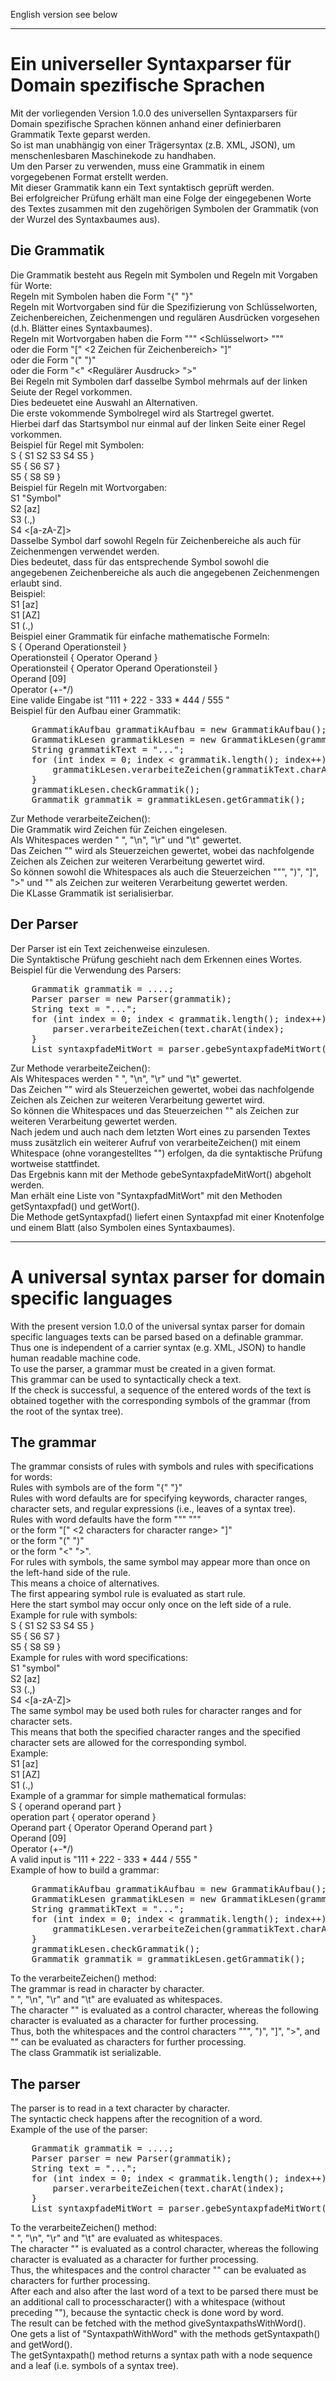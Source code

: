 English version see below


--------------------------------------------------


# Ein universeller Syntaxparser für Domain spezifische Sprachen

Mit der vorliegenden Version 1.0.0 des universellen Syntaxparsers für Domain spezifische Sprachen können anhand einer definierbaren Grammatik Texte geparst werden.  
So ist man unabhängig von einer Trägersyntax (z.B. XML, JSON), um menschenlesbaren Maschinekode zu handhaben.  
Um den Parser zu verwenden, muss eine Grammatik in einem vorgegebenen Format erstellt werden.  
Mit dieser Grammatik kann ein Text syntaktisch geprüft werden.  
Bei erfolgreicher Prüfung erhält man eine Folge der eingegebenen Worte des Textes zusammen mit den zugehörigen Symbolen der Grammatik (von der Wurzel des Syntaxbaumes aus).  
  

## Die Grammatik

Die Grammatik besteht aus Regeln mit Symbolen und Regeln mit Vorgaben für Worte:  
Regeln mit Symbolen haben die Form <Symbolbezeichnung> "{" <Folge von Symbolbezeichnungen> "}"  
Regeln mit Wortvorgaben sind für die Spezifizierung von Schlüsselworten,
Zeichenbereichen, Zeichenmengen und regulären Ausdrücken vorgesehen (d.h. Blätter eines Syntaxbaumes).  
Regeln mit Wortvorgaben haben die Form <Symbolbezeichnung> """ <Schlüsselwort> """  
oder die Form <Symbolbenzeichnung> "[" <2 Zeichen für Zeichenbereich> "\]"  
oder die Form <Symbolbezeichnung> "(" <Folge von einzelnen Zeichen> ")"  
oder die Form <Symbolbezeichnung> "<" <Regulärer Ausdruck> ">"  
Bei Regeln mit Symbolen darf dasselbe Symbol mehrmals auf der linken Seiute der Regel vorkommen.  
Dies bedeuetet eine Auswahl an Alternativen.  
Die erste vokommende Symbolregel wird als Startregel gwertet.  
Hierbei darf das Startsymbol nur einmal auf der linken Seite einer Regel vorkommen.  
Beispiel für Regel mit Symbolen:  
S { S1 S2 S3 S4 S5 }  
S5 { S6 S7 }  
S5 { S8 S9 }  
Beispiel für Regeln mit Wortvorgaben:  
S1 "Symbol"  
S2 [az]  
S3 (.,)  
S4 <[a-zA-Z]>  
Dasselbe Symbol darf sowohl Regeln für Zeichenbereiche als auch für Zeichenmengen verwendet werden.  
Dies bedeutet, dass für das entsprechende Symbol sowohl die angegebenen Zeichenbereiche als auch die angegebenen Zeichenmengen erlaubt sind.  
Beispiel:  
S1 [az]  
S1 [AZ]  
S1 (.,)   
Beispiel einer Grammatik für einfache mathematische Formeln:  
S { Operand Operationsteil }  
Operationsteil { Operator Operand }  
Operationsteil { Operator Operand Operationsteil }  
Operand [09]  
Operator (+-*/)  
Eine valide Eingabe ist "111 + 222 - 333 * 444 / 555 "  
Beispiel für den Aufbau einer Grammatik:  
<pre>
    GrammatikAufbau grammatikAufbau = new GrammatikAufbau();  
    GrammatikLesen grammatikLesen = new GrammatikLesen(grammatikAufbau);  
    String grammatikText = "...";  
    for (int index = 0; index < grammatik.length(); index++) {  
        grammatikLesen.verarbeiteZeichen(grammatikText.charAt(index));  
    }  
    grammatikLesen.checkGrammatik();  
    Grammatik grammatik = grammatikLesen.getGrammatik();  
</pre>
Zur Methode verarbeiteZeichen():  
Die Grammatik wird Zeichen für Zeichen eingelesen.  
Als Whitespaces werden " ", "\n", "\r" und "\t" gewertet.  
Das Zeichen "\" wird als Steuerzeichen gewertet, wobei das nachfolgende Zeichen als Zeichen zur weiteren Verarbeitung gewertet wird.  
So können sowohl die Whitespaces als auch die Steuerzeichen """, ")", "]", ">" und "\" als Zeichen zur weiteren Verarbeitung gewertet werden.  
Die KLasse Grammatik ist serialisierbar.  


## Der Parser

Der Parser ist ein Text zeichenweise einzulesen.  
Die Syntaktische Prüfung geschieht nach dem Erkennen eines Wortes.  
Beispiel für die Verwendung des Parsers:  
<pre>
    Grammatik grammatik = ....;  
    Parser parser = new Parser(grammatik);  
    String text = "...";  
    for (int index = 0; index < grammatik.length(); index++) {  
        parser.verarbeiteZeichen(text.charAt(index);  
    }  
    List<SyntaxpfadMitWort> syntaxpfadeMitWort = parser.gebeSyntaxpfadeMitWort();  
</pre>
Zur Methode verarbeiteZeichen():  
Als Whitespaces werden " ", "\n", "\r" und "\t" gewertet.  
Das Zeichen "\" wird als Steuerzeichen gewertet, wobei das nachfolgende Zeichen als Zeichen zur weiteren Verarbeitung gewertet wird.  
So können die Whitespaces und das Steuerzeichen "\" als Zeichen zur weiteren Verarbeitung gewertet werden.  
Nach jedem und auch nach dem letzten Wort eines zu parsenden Textes muss zusätzlich ein weiterer Aufruf von verarbeiteZeichen() mit einem Whitespace (ohne vorangestelltes "\") erfolgen,
da die syntaktische Prüfung wortweise stattfindet.  
Das Ergebnis kann mit der Methode gebeSyntaxpfadeMitWort() abgeholt werden.  
Man erhält eine Liste von "SyntaxpfadMitWort" mit den Methoden getSyntaxpfad() und getWort().  
Die Methode getSyntaxpfad() liefert einen Syntaxpfad mit einer Knotenfolge  und einem Blatt (also Symbolen eines Syntaxbaumes).  


--------------------------------------------------


# A universal syntax parser for domain specific languages

With the present version 1.0.0 of the universal syntax parser for domain specific languages texts can be parsed based on a definable grammar.  
Thus one is independent of a carrier syntax (e.g. XML, JSON) to handle human readable machine code.  
To use the parser, a grammar must be created in a given format.  
This grammar can be used to syntactically check a text.  
If the check is successful, a sequence of the entered words of the text is obtained together with the corresponding symbols of the grammar (from the root of the syntax tree).  
  

## The grammar

The grammar consists of rules with symbols and rules with specifications for words:  
Rules with symbols are of the form <symbol name> "{" <sequence of symbol names> "}"  
Rules with word defaults are for specifying keywords,
character ranges, character sets, and regular expressions (i.e., leaves of a syntax tree).  
Rules with word defaults have the form <symbol name> """ <keyword> """  
or the form <symbol designation> "[" <2 characters for character range> "\]"  
or the form <symbol designation> "(" <sequence of single characters> ")"  
or the form <symbol name> "<" <regular expression> ">".  
For rules with symbols, the same symbol may appear more than once on the left-hand side of the rule.  
This means a choice of alternatives.  
The first appearing symbol rule is evaluated as start rule.  
Here the start symbol may occur only once on the left side of a rule.  
Example for rule with symbols:  
S { S1 S2 S3 S4 S5 }  
S5 { S6 S7 }  
S5 { S8 S9 }  
Example for rules with word specifications:  
S1 "symbol"  
S2 [az]  
S3 (.,)  
S4 <[a-zA-Z]>  
The same symbol may be used both rules for character ranges and for character sets.  
This means that both the specified character ranges and the specified character sets are allowed for the corresponding symbol.  
Example:  
S1 [az]  
S1 [AZ]  
S1 (.,)   
Example of a grammar for simple mathematical formulas:  
S { operand operand part }  
operation part { operator operand }  
Operand part { Operator Operand Operand part }  
Operand [09]  
Operator (+-*/)  
A valid input is "111 + 222 - 333 * 444 / 555 "  
Example of how to build a grammar:  
<pre>
    GrammatikAufbau grammatikAufbau = new GrammatikAufbau();  
    GrammatikLesen grammatikLesen = new GrammatikLesen(grammatikAufbau);  
    String grammatikText = "...";  
    for (int index = 0; index < grammatik.length(); index++) {  
        grammatikLesen.verarbeiteZeichen(grammatikText.charAt(index));  
    }  
    grammatikLesen.checkGrammatik();  
    Grammatik grammatik = grammatikLesen.getGrammatik();  
</pre>
To the verarbeiteZeichen() method:  
The grammar is read in character by character.  
" ", "\n", "\r" and "\t" are evaluated as whitespaces.  
The character "\" is evaluated as a control character, whereas the following character is evaluated as a character for further processing.  
Thus, both the whitespaces and the control characters """, ")", "]", ">", and "\" can be evaluated as characters for further processing.  
The class Grammatik ist serializable.  


## The parser

The parser is to read in a text character by character.  
The syntactic check happens after the recognition of a word.  
Example of the use of the parser:  
<pre>
    Grammatik grammatik = ....;  
    Parser parser = new Parser(grammatik);  
    String text = "...";  
    for (int index = 0; index < grammatik.length(); index++) {  
        parser.verarbeiteZeichen(text.charAt(index);  
    }  
    List<SyntaxpfadMitWort> syntaxpfadeMitWort = parser.gebeSyntaxpfadeMitWort();  
</pre>
To the verarbeiteZeichen() method:  
" ", "\n", "\r" and "\t" are evaluated as whitespaces.  
The character "\" is evaluated as a control character, whereas the following character is evaluated as a character for further processing.  
Thus, the whitespaces and the control character "\" can be evaluated as characters for further processing.  
After each and also after the last word of a text to be parsed there must be an additional call to processcharacter() with a whitespace (without preceding "\"),
because the syntactic check is done word by word.  
The result can be fetched with the method giveSyntaxpathsWithWord().  
One gets a list of "SyntaxpathWithWord" with the methods getSyntaxpath() and getWord().  
The getSyntaxpath() method returns a syntax path with a node sequence and a leaf (i.e. symbols of a syntax tree).  
